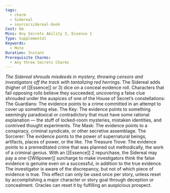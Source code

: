 ```yaml
---
tags:
  - charm
  - Sidereal
  - source/sidereal-book
Cost: 6m
Mins: Any Secrets Ability 3, Essence 1
Type: Supplemental
Keywords:
  - Mute
Duration: Instant
Prerequisite Charms:
  - Any three Secrets Charms
---
```

*The Sidereal shrouds misdeeds in mystery, throwing censors and investigators off the track with tantalizing red herrings.*
The Sidereal adds (higher of [[Essence]] or 3) dice on a conceal evidence roll. Characters that fail opposing rolls believe they succeeded, uncovering a false clue shrouded under the auspices of one of the House of Secret’s constellations: The Guardians: The evidence points to a crime committed in an attempt to cover up something else. The Key: The evidence points to something seemingly paradoxical or contradictory that must have some rational explanation — the stuff of locked-room mysteries, mistaken identities, and contrived thought experiments. The Mask: The evidence points to a conspiracy, criminal syndicate, or other secretive assemblage. The Sorcerer: The evidence points to the power of supernatural beings, artifacts, places of power, or the like. The Treasure Trove: The evidence points to a premeditated crime that was planned out methodically, the work of a criminal genius. With an [[Essence]] 2 repurchase, the Sidereal may pay a one-[[Willpower]] surcharge to make investigators think the false evidence is genuine even on a successful, in addition to the true evidence. The investigator is aware of the discrepancy, but not of which piece of evidence is true. This effect can only be used once per story, unless reset by accomplishing a major character or story goal through deception or concealment. Oracles can reset it by fulfilling an auspicious prospect.